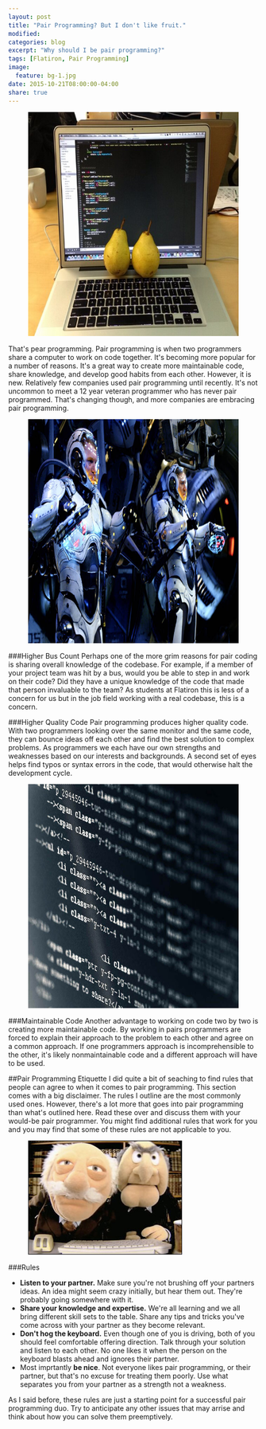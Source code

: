 ```yaml
---
layout: post
title: "Pair Programming? But I don't like fruit."
modified:
categories: blog
excerpt: "Why should I be pair programming?"
tags: [Flatiron, Pair Programming]
image:
  feature: bg-1.jpg
date: 2015-10-21T08:00:00-04:00
share: true
---
```

<figure>
	<img src="../../images/pearprogramming.jpg" height="450" width="600">
</figure>

That's pear programming. Pair programming is when two programmers share a computer to work on code together. It's becoming more popular for a number of reasons. It's a great way to create more maintainable code, share knowledge, and develop good habits from each other. However, it is new. Relatively few companies used pair programming until recently. It's not uncommon to meet a 12 year veteran programmer who has never pair programmed. That's changing though, and more companies are embracing pair programming.
<figure>
	<img src="../../images/pairprogramming.jpg" height="450" width="600">
</figure>

###Higher Bus Count
Perhaps one of the more grim reasons for pair coding is sharing overall knowledge of the codebase. For example, if a member of your project team was hit by a bus, would you be able to step in and work on their code? Did they have a unique knowledge of the code that made that person invaluable to the team? As students at Flatiron this is less of a concern for us but in the job field working with a real codebase, this is a concern.

###Higher Quality Code
Pair programming produces higher quality code. With two programmers looking over the same monitor and the same code, they can bounce ideas off each other and find the best solution to complex problems. As programmers we each have our own strengths and weaknesses based on our interests and backgrounds. A second set of eyes helps find typos or syntax errors in the code, that would otherwise halt the development cycle. 
<figure>
	<img src="../../images/code.jpg" height="450" width="600">
</figure>

###Maintainable Code
Another advantage to working on code two by two is creating more maintainable code. By working in pairs programmers are forced to explain their approach to the problem to each other and agree on a common approach. If one programmers approach is incomprehensible to the other, it's likely nonmaintainable code and a different approach will have to be used. 

##Pair Programming Etiquette
I did quite a bit of seaching to find rules that people can agree to when it comes to pair programming. This section comes with a big disclaimer. The rules I outline are the most commonly used ones. However, there's a lot more that goes into pair programming than what's outlined here. Read these over and discuss them with your would-be pair programmer. You might find additional rules that work for you and you may find that some of these rules are not applicable to you.

<figure>
	<img src="../../images/muppetspairprogramming.jpg" height="229" width="310">
</figure>

###Rules

- **Listen to your partner.** Make sure you're not brushing off your partners ideas. An idea might seem crazy initially, but hear them out. They're probably going somewhere with it.
- **Share your knowledge and expertise.** We're all learning and we all bring different skill sets to the table. Share any tips and tricks you've come across with your partner as they become relevant.
- **Don't hog the keyboard.** Even though one of you is driving, both of you should feel comfortable offering direction. Talk through your solution and listen to each other. No one likes it when the person on the keyboard blasts ahead and ignores their partner.
- Most imprtantly **be nice**. Not everyone likes pair programming, or their partner, but that's no excuse for treating them poorly. Use what separates you from your partner as a strength not a weakness. 

As I said before, these rules are just a starting point for a successful pair programming duo. Try to anticipate any other issues that may arrise and think about how you can solve them preemptively. 

